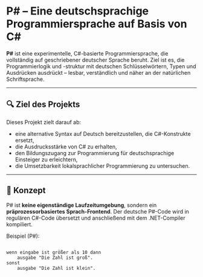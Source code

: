 # P# – Eine deutschsprachige Programmiersprache auf Basis von C#

**P#** ist eine experimentelle, C#-basierte Programmiersprache, die vollständig auf geschriebener deutscher Sprache beruht. Ziel ist es, die Programmierlogik und -struktur mit deutschen Schlüsselwörtern, Typen und Ausdrücken ausdrückt – lesbar, verständlich und näher an der natürlichen Schriftsprache.

---

## 🔍 Ziel des Projekts

Dieses Projekt zielt darauf ab:

- eine alternative Syntax auf Deutsch bereitzustellen, die C#-Konstrukte ersetzt,
- die Ausdrucksstärke von C# zu erhalten,
- den Bildungszugang zur Programmierung für deutschsprachige Einsteiger zu erleichtern,
- die Umsetzbarkeit lokalsprachlicher Programmierung zu untersuchen.

---

## 🧠 Konzept

P# ist **keine eigenständige Laufzeitumgebung**, sondern ein **präprozessorbasiertes Sprach-Frontend**. Der deutsche P#-Code wird in regulären C#-Code übersetzt und anschließend mit dem .NET-Compiler kompiliert.

Beispiel (P#):

```psharp

wenn eingabe ist größer als 10 dann
    ausgabe "Die Zahl ist groß".
sonst
    ausgabe "Die Zahl ist klein".
